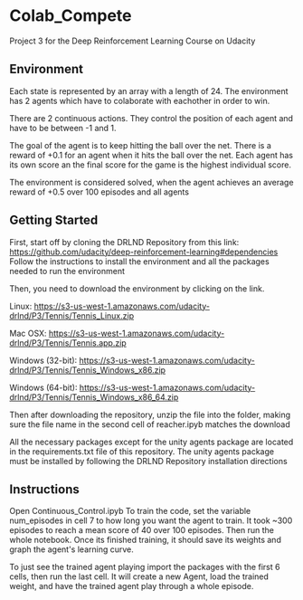 # Colab_Compete

Project 3 for the Deep Reinforcement Learning Course on Udacity

## Environment
Each state is represented by an array with a length of 24. The environment has 2 agents which have to colaborate with eachother in order to win.

There are 2 continuous actions. They control the position of each agent and have to be between -1 and 1.

The goal of the agent is to keep hitting the ball over the net. There is a reward of +0.1 for an agent when it hits the ball over the net. Each agent has its own score an the final score for the game is the highest individual score.

The environment is considered solved, when the agent achieves an average reward of +0.5 over 100 episodes and all agents

## Getting Started
First, start off by cloning the DRLND Repository from this link: https://github.com/udacity/deep-reinforcement-learning#dependencies Follow the instructions to install the environment and all the packages needed to run the environment

Then, you need to download the environment by clicking on the link.

Linux: https://s3-us-west-1.amazonaws.com/udacity-drlnd/P3/Tennis/Tennis_Linux.zip

Mac OSX: https://s3-us-west-1.amazonaws.com/udacity-drlnd/P3/Tennis/Tennis.app.zip

Windows (32-bit): https://s3-us-west-1.amazonaws.com/udacity-drlnd/P3/Tennis/Tennis_Windows_x86.zip

Windows (64-bit): https://s3-us-west-1.amazonaws.com/udacity-drlnd/P3/Tennis/Tennis_Windows_x86_64.zip

Then after downloading the repository, unzip the file into the folder, making sure the file name in the second cell of reacher.ipyb matches the download

All the necessary packages except for the unity agents package are located in the requirements.txt file of this repository. The unity agents package must be installed by following the DRLND Repository installation directions

## Instructions
Open Continuous_Control.ipyb
To train the code, set the variable num_episodes in cell 7 to how long you want the agent to train. It took ~300 episodes to reach a mean score of 40 over 100 episodes. Then run the whole notebook. Once its finished training, it should save its weights and graph the agent's learning curve.

To just see the trained agent playing import the packages with the first 6 cells, then run the last cell. It will create a new Agent, load the trained weight, and have the trained agent play through a whole episode.
